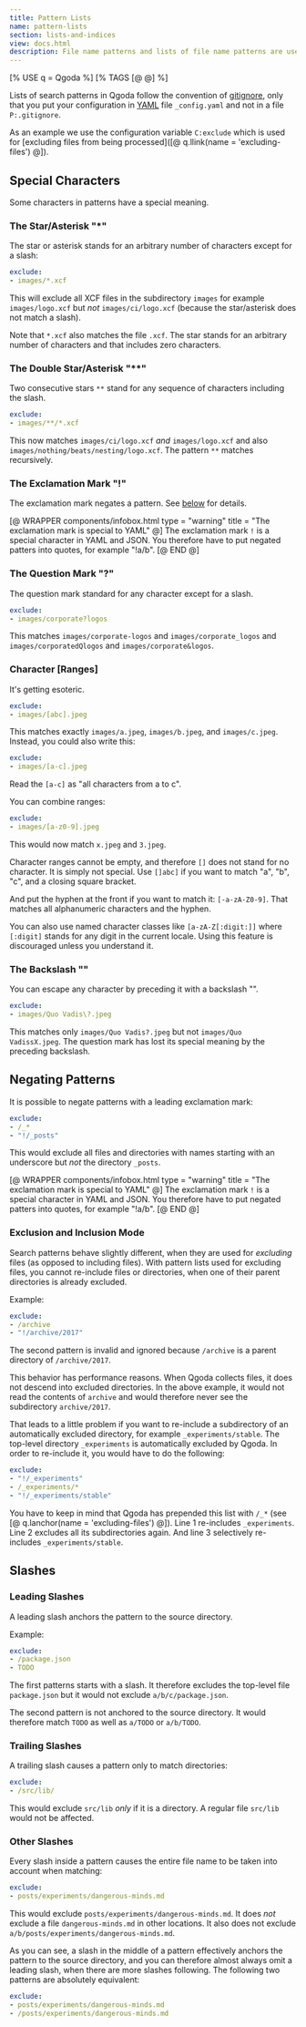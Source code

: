 ```yaml
---
title: Pattern Lists
name: pattern-lists
section: lists-and-indices
view: docs.html
description: File name patterns and lists of file name patterns are used throughout Qgoda for definining sets of files and directories.
---
```

<!--QGODA-NO-XGETTEXT-->
[% USE q = Qgoda %]
[% TAGS [@ @] %]
<!--/QGODA-NO-XGETTEXT-->

Lists of search patterns in Qgoda follow the convention of [gitignore](https://git-scm.com/docs/gitignore), only that you put your configuration in [YAML](http://yaml.org/) file `_config.yaml` and not in a file `P:.gitignore`.

<!--QGODA-NO-XGETTEXT--><qgoda-toc /><!--/QGODA-NO-XGETTEXT-->

As an example we use the configuration variable `C:exclude` which is used for [excluding files from being processed]([@ q.llink(name = 'excluding-files') @]).

## Special Characters

Some characters in patterns have a special meaning.

### The Star/Asterisk "*"

The star or asterisk stands for an arbitrary number of characters except for a slash:

<!--QGODA-NO-XGETTEXT-->
```yaml
exclude:
- images/*.xcf
```
<!--/QGODA-NO-XGETTEXT-->

This will exclude all XCF files in the subdirectory `images` for example `images/logo.xcf` but *not* `images/ci/logo.xcf` (because the star/asterisk does not match a slash).

Note that `*.xcf` also matches the file `.xcf`.  The star stands for an arbitrary number of characters and that includes zero characters.

### The Double Star/Asterisk "**"

Two consecutive stars `**` stand for any sequence of characters including the slash.

<!--QGODA-NO-XGETTEXT-->
```yaml
exclude:
- images/**/*.xcf
```
<!--/QGODA-NO-XGETTEXT-->

This now matches `images/ci/logo.xcf` *and* `images/logo.xcf` and also `images/nothing/beats/nesting/logo.xcf`.  The pattern `**` matches recursively.

### The Exclamation Mark "!"

The exclamation mark negates a pattern.  See [below](#negating-patterns) for details.

[@ WRAPPER components/infobox.html
           type = "warning" title = "The exclamation mark is special to YAML" @]
The exclamation mark <code>!</code> is a special character in YAML and JSON.  You therefore have to put negated patters into quotes, for example "!a/b".
[@ END @]

### The Question Mark "?"

The question mark standard for any character except for a slash.

<!--QGODA-NO-XGETTEXT-->
```yaml
exclude:
- images/corporate?logos
```
<!--/QGODA-NO-XGETTEXT-->

This matches `images/corporate-logos` and `images/corporate_logos` and `images/corporatedQlogos` and `images/corporate&logos`.

### Character [Ranges]

It's getting esoteric.

<!--QGODA-NO-XGETTEXT-->
```yaml
exclude:
- images/[abc].jpeg
```
<!--/QGODA-NO-XGETTEXT-->

This matches exactly `images/a.jpeg`, `images/b.jpeg`, and `images/c.jpeg`.  Instead, you could also write this:

<!--QGODA-NO-XGETTEXT-->
```yaml
exclude:
- images/[a-c].jpeg
```
<!--/QGODA-NO-XGETTEXT-->

Read the `[a-c]` as "all characters from a to c".

You can combine ranges:

<!--QGODA-NO-XGETTEXT-->
```yaml
exclude:
- images/[a-z0-9].jpeg
```
<!--/QGODA-NO-XGETTEXT-->

This would now match `x.jpeg` and `3.jpeg`.

Character ranges cannot be empty, and therefore `[]` does not stand for no character.  It is simply not special.  Use `[]abc]` if you want to match "a", "b", "c", and a closing square bracket.

And put the hyphen at the front if you want to match it: `[-a-zA-Z0-9]`.  That matches all alphanumeric characters and the hyphen.

You can also use named character classes like `[a-zA-Z[:digit:]]` where `[:digit]` stands for any digit in the current locale.  Using this feature is discouraged unless you understand it.

### The Backslash "\"

You can escape any character by preceding it with a backslash "\".

<!--QGODA-NO-XGETTEXT-->
```yaml
exclude:
- images/Quo Vadis\?.jpeg
```
<!--/QGODA-NO-XGETTEXT-->

This matches only `images/Quo Vadis?.jpeg` but not `images/Quo VadissX.jpeg`.  The question mark has lost its special meaning by the preceding backslash.

## Negating Patterns

It is possible to negate patterns with a leading exclamation mark:

<!--QGODA-NO-XGETTEXT-->
```yaml
exclude:
- /_*
- "!/_posts"
```
<!--/QGODA-NO-XGETTEXT-->

This would exclude all files and directories with names starting with an underscore but *not* the directory `_posts`.

[@ WRAPPER components/infobox.html
           type = "warning" title = "The exclamation mark is special to YAML" @]
The exclamation mark <code>!</code> is a special character in YAML and JSON.  You therefore have to put negated patters into quotes, for example "!a/b".
[@ END @]

### Exclusion and Inclusion Mode

Search patterns behave slightly different, when they are used for *excluding* files (as opposed to including files).  With pattern lists used for excluding files, you cannot re-include files or directories, when one of their parent directories is already excluded.

Example:

<!--QGODA-NO-XGETTEXT-->
```yaml
exclude:
- /archive
- "!/archive/2017"
```
<!--/QGODA-NO-XGETTEXT-->

The second pattern is invalid and ignored because `/archive` is a parent directory of `/archive/2017`.

This behavior has performance reasons.  When Qgoda collects files, it does not descend into excluded directories.  In the above example, it would not read the contents of `archive` and would therefore never see the subdirectory `archive/2017`.

That leads to a little problem if you want to re-include a subdirectory of an automatically excluded directory, for example `_experiments/stable`.  The top-level directory `_experiments` is automatically excluded by Qgoda.  In order to re-include it, you would have to do the following:

<!--QGODA-NO-XGETTEXT-->
```yaml
exclude:
- "!/_experiments"
- /_experiments/*
- "!/_experiments/stable"
```
<!--/QGODA-NO-XGETTEXT-->

You have to keep in mind that Qgoda has prepended this list with `/_*` (see [@ q.lanchor(name = 'excluding-files') @]).  Line 1 re-includes `_experiments`.  Line 2 excludes all its subdirectories again.  And line 3 selectively re-includes `_experiments/stable`.

## Slashes

### Leading Slashes

A leading slash anchors the pattern to the source directory.

Example:

<!--QGODA-NO-XGETTEXT-->
```yaml
exclude:
- /package.json
- TODO
```
<!--/QGODA-NO-XGETTEXT-->

The first patterns starts with a slash.  It therefore excludes the top-level file `package.json` but it would not exclude `a/b/c/package.json`.

The second pattern is not anchored to the source directory.  It would therefore match `TODO` as well as `a/TODO` or `a/b/TODO`.

### Trailing Slashes

A trailing slash causes a pattern only to match directories:

<!--QGODA-NO-XGETTEXT-->
```yaml
exclude:
- /src/lib/
```
<!--/QGODA-NO-XGETTEXT-->

This would exclude `src/lib` *only* if it is a directory.  A regular file `src/lib` would not be affected.

### Other Slashes

Every slash inside a pattern causes the entire file name to be taken into account when matching:

<!--QGODA-NO-XGETTEXT-->
```yaml
exclude:
- posts/experiments/dangerous-minds.md
```
<!--/QGODA-NO-XGETTEXT-->

This would exclude `posts/experiments/dangerous-minds.md`.  It does *not* exclude a file `dangerous-minds.md` in other locations.  It also does not exclude `a/b/posts/experiments/dangerous-minds.md`.

As you can see, a slash in the middle of a pattern effectively anchors the pattern to the source directory, and you can therefore almost always omit a leading slash, when there are more slashes following.  The following two patterns are absolutely equivalent:

<!--QGODA-NO-XGETTEXT-->
```yaml
exclude:
- posts/experiments/dangerous-minds.md
- /posts/experiments/dangerous-minds.md
```
<!--/QGODA-NO-XGETTEXT-->
